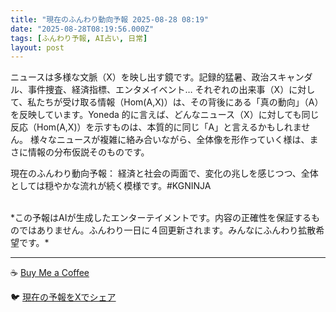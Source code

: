 ```yaml
---
title: "現在のふんわり動向予報 2025-08-28 08:19"
date: "2025-08-28T08:19:56.000Z"
tags: [ふんわり予報, AI占い, 日常]
layout: post
---
```


ニュースは多様な文脈（X）を映し出す鏡です。記録的猛暑、政治スキャンダル、事件捜査、経済指標、エンタメイベント…  それぞれの出来事（X）に対して、私たちが受け取る情報（Hom(A,X)）は、その背後にある「真の動向」（A）を反映しています。Yoneda 的に言えば、どんなニュース（X）に対しても同じ反応（Hom(A,X)）を示すものは、本質的に同じ「A」と言えるかもしれません。  様々なニュースが複雑に絡み合いながら、全体像を形作っていく様は、まさに情報の分布仮説そのものです。


現在のふんわり動向予報：
経済と社会の両面で、変化の兆しを感じつつ、全体としては穏やかな流れが続く模様です。#KGNINJA

<br>
*この予報はAIが生成したエンターテイメントです。内容の正確性を保証するものではありません。ふんわり一日に４回更新されます。みんなにふんわり拡散希望です。*

---
☕️ [Buy Me a Coffee](https://www.buymeacoffee.com/kgninja)

🐦 [現在の予報をXでシェア](https://twitter.com/intent/tweet?text=%E7%8F%BE%E5%9C%A8%E3%81%AE%E3%81%B5%E3%82%93%E3%82%8F%E3%82%8A%E4%BA%88%E5%A0%B1%3A%20%E3%80%8C%E3%83%8B%E3%83%A5%E3%83%BC%E3%82%B9%E3%81%AF%E5%A4%9A%E6%A7%98%E3%81%AA%E6%96%87%E8%84%88%EF%BC%88X%EF%BC%89%E3%82%92%E6%98%A0%E3%81%97%E5%87%BA%E3%81%99%E9%8F%A1%E3%81%A7%E3%81%99%E3%80%82%E3%80%8D%23KGNINJA%20%E7%B6%9A%E3%81%8D%E3%81%AF%E3%83%96%E3%83%AD%E3%82%B0%E3%81%A7%EF%BC%81%F0%9F%91%87&url=https%3A%2F%2Fkg-ninja.github.io%2FFunwariyoso%2F)
